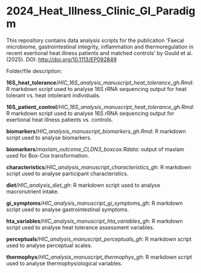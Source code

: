 # 2024_Heat_Illness_Clinic_GI_Paradigm
This repository contains data analysis scripts for the publication 'Faecal microbiome, gastrointestinal integrity, inflammation and thermoregulation in recent exertional heat illness patients and matched controls' by Gould et al. (2025). DOI: http://doi.org/10.1113/EP092849 

Folder/file description:  

**16S_heat_tolerance**/*HIC_16S_analysis_manuscript_heat_tolerance_gh.Rmd*: R markdown script used to analyse 16S rRNA sequencing output for heat tolerant vs. heat intolerant individuals.  

**16S_patient_control**/*HIC_16S_analysis_manuscript_heat_tolerance_gh.Rmd*: R markdown script used to analyse 16S rRNA sequencing output for exertional heat illness patients vs. controls.  

**biomarkers**/*HIC_analysis_manuscript_biomarkers_gh.Rmd*: R markdown script used to analyse biomarkers.  

**biomarkers**/*maxlam_outcome_CLDN3_boxcox.Rdata*: output of maxlam used for Box-Cox transformation.  

**characteristics**/*HIC_analysis_manuscript_characteristics_gh*: R markdown script used to analyse participant characteristics.  

**diet**/*HIC_analysis_diet_gh*: R markdown script used to analyse macronutrient intake.

**gi_symptoms**/*HIC_analysis_manuscript_gi_symptoms_gh*: R markdown script used to analyse gastrointestinal symptoms.

**hta_variables**/*HIC_analysis_manuscript_hta_variables_gh*: R markdown script used to analyse heat tolerance assessment variables.

**perceptuals**/*HIC_analysis_manuscript_perceptuals_gh*: R markdown script used to analyse perceptual scales.

**thermophys**/*HIC_analysis_manuscript_thermophys_gh*: R markdown script used to analyse thermophysiological variables.
